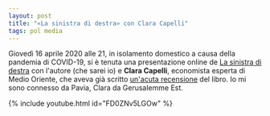 ```yaml
---
layout: post
title: "«La sinistra di destra» con Clara Capelli"
tags: pol media
---
```

Giovedì 16 aprile 2020 alle 21, in isolamento domestico a causa della pandemia di COVID-19, si è tenuta una presentazione online de [La sinistra di destra](https://edizionialegre.it/product/la-sinistra-di-destra/) con l'autore (che sarei io) e **Clara Capelli**, economista esperta di Medio Oriente, che aveva già scritto [un'acuta recensione](https://www.qcodemag.it/indice/libri/la-sinistra-di-destra/) del libro. Io mi sono connesso da Pavia, Clara da Gerusalemme Est.

{% include youtube.html id="FD0ZNv5LGOw" %}
